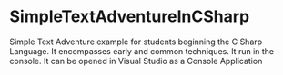 # SimpleTextAdventureInCSharp
Simple Text Adventure example for students beginning the C Sharp Language. It encompasses early and common techniques. It run in the console. It can be opened in Visual Studio as a Console Application

